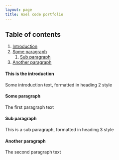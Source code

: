 ```yaml
---
layout: page
title: Axel code portfolio
---
```


## Table of contents
1. [Introduction](#introduction)
2. [Some paragraph](#paragraph1)
    1. [Sub paragraph](#subparagraph1)
3. [Another paragraph](#paragraph2)

#### This is the introduction <a name="introduction"></a>
Some introduction text, formatted in heading 2 style

#### Some paragraph <a name="paragraph1"></a>
The first paragraph text

#### Sub paragraph <a name="subparagraph1"></a>
This is a sub paragraph, formatted in heading 3 style

#### Another paragraph <a name="paragraph2"></a>
The second paragraph text

